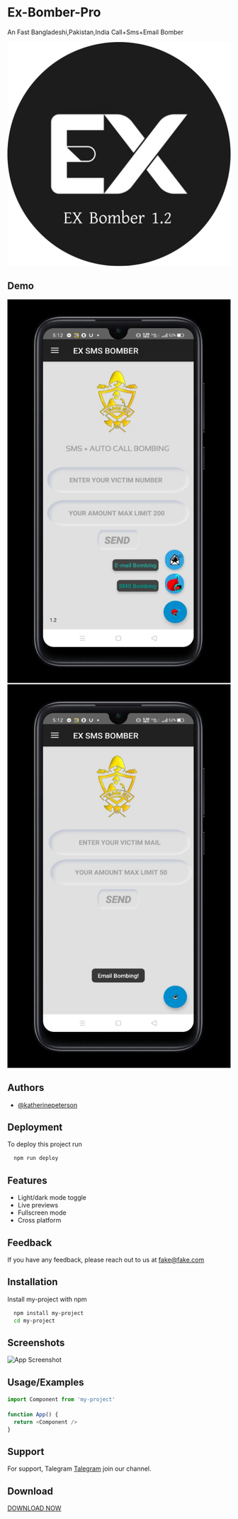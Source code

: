 # Ex-Bomber-Pro
An Fast Bangladeshi,Pakistan,India Call+Sms+Email Bomber
 
![Logo](received_1025986074757503.webp)

## Demo
![Logo](IMG_20220803_064631_735.jpg)
![Logo](IMG_20220803_064637_349.jpg)



## Authors

- [@katherinepeterson](https://www.github.com/octokatherine)


## Deployment

To deploy this project run

```bash
  npm run deploy
```


## Features

- Light/dark mode toggle
- Live previews
- Fullscreen mode
- Cross platform


## Feedback

If you have any feedback, please reach out to us at fake@fake.com


## Installation

Install my-project with npm

```bash
  npm install my-project
  cd my-project
```
    



## Screenshots

![App Screenshot](https://via.placeholder.com/468x300?text=App+Screenshot+Here)


## Usage/Examples

```javascript
import Component from 'my-project'

function App() {
  return <Component />
}
```


## Support

For support, Talegram <a href="https://t.me/Teamex07">Talegram</a> join our channel.


## Download 
<a href="ExBomber.apk">DOWNLOAD NOW</a>
